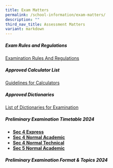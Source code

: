 ```yaml
---
title: Exam Matters
permalink: /school-information/exam-matters/
description: ""
third_nav_title: Assessment Matters
variant: markdown
---
```

<h5 style="color:black">Exam Rules and Regulations</h5>

[Examination Rules And Regulations](/files/examination%20rules%20and%20regulations%202023.pdf)

<h5 style="color:black">Approved Calculator List</h5>

[Guidelines for Calculators](https://www.seab.gov.sg/)

<h5 style="color:black">Approved Dictionaries</h5>

[List of Dictionaries for Examination](https://www.seab.gov.sg/)


<h5 style="color:black">Preliminary Examination Timetable 2024
</h5>

*   **[Sec 4 Express](/files/4E_Prelim_TT_24_v5.pdf)**
*   **[Sec 4 Normal Academic](/files/4NA_TT_24_v5.pdf)**
*   **[Sec 4 Normal Technical](/files/4NT_TT_24_v4.pdf)**
*   **[Sec 5 Normal Academic](/files/5NA_Prelim_TT_24_v4.pdf)**



<h5 style="color:black">Preliminary Examination  Format &amp; Topics 2024</h5>




